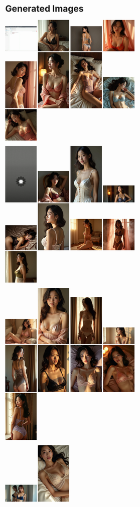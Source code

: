 # Generated Images



<img src="2025_08_03_01.webp" width="100"/> <img src="2025_08_03_02.webp" width="100"/> <img src="2025_08_03_03.webp" width="100"/> <img src="2025_08_03_04.webp" width="100"/> <img src="2025_08_03_05.webp" width="100"/> <img src="2025_08_03_06.webp" width="100"/> <img src="2025_08_03_07.webp" width="100"/> <img src="2025_08_03_08.webp" width="100"/> <img src="2025_08_03_09.webp" width="100"/>

<img src="2025_08_03_10.webp" width="100"/> <img src="2025_08_03_11.webp" width="100"/> <img src="2025_08_03_12.webp" width="100"/> <img src="2025_08_03_13.webp" width="100"/> <img src="2025_08_03_14.webp" width="100"/> <img src="2025_08_03_15.webp" width="100"/> <img src="2025_08_03_16.webp" width="100"/> <img src="2025_08_03_17.webp" width="100"/> <img src="2025_08_03_18.webp" width="100"/>

<img src="2025_08_03_19.webp" width="100"/> <img src="2025_08_03_20.webp" width="100"/> <img src="2025_08_03_21.webp" width="100"/> <img src="2025_08_03_22.webp" width="100"/> <img src="2025_08_03_23.webp" width="100"/> <img src="2025_08_03_24.webp" width="100"/> <img src="2025_08_03_25.webp" width="100"/> <img src="2025_08_03_26.webp" width="100"/> <img src="2025_08_03_27.webp" width="100"/>

<img src="2025_08_03_28.webp" width="100"/> <img src="2025_08_03_29.webp" width="100"/>